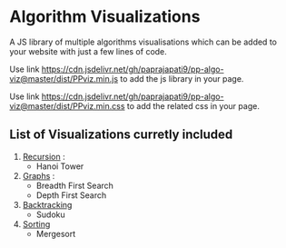 # Algorithm Visualizations

A JS library of multiple algorithms visualisations which can be added to your website with just a few lines of code. 

Use link https://cdn.jsdelivr.net/gh/paprajapati9/pp-algo-viz@master/dist/PPviz.min.js to add the js library in your page.

Use link https://cdn.jsdelivr.net/gh/paprajapati9/pp-algo-viz@master/dist/PPviz.min.css to add the related css in your page.

## List of Visualizations curretly included
1. [Recursion](https://paprajapati9.github.io/pp-algo-viz/recursion/test.html) : 
    * Hanoi Tower
2. [Graphs](https://paprajapati9.github.io/pp-algo-viz/graphs/test.html) : 
    * Breadth First Search
    * Depth First Search
3. [Backtracking](https://paprajapati9.github.io/pp-algo-viz/backtracking/test.html)
    * Sudoku
4. [Sorting](https://paprajapati9.github.io/pp-algo-viz/sorting/test.html)
    * Mergesort
